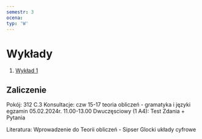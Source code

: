 ```yaml
---
semestr: 3
ocena: 
typ: 'W'
---
```


# Wykłady
1. [Wykład 1](Notatki/Semestr%203/Logika%20układów%20cyfrowych/Wykłady/Wykład%201/Wykład%201.md)

## Zaliczenie
Pokój: 312 C.3
Konsultacje: czw 15-17
teoria obliczeń - gramatyka i języki
egzamin 05.02.2024r. 11.00-13.00
Dwuczęsciowy (1 A4):
	Test
	Zdania + Pytania


Literatura:
Wprowadzenie do Teorii obliczeń - Sipser
Glocki układy cyfrowe